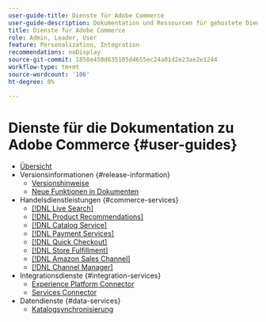 ```yaml
---
user-guide-title: Dienste für Adobe Commerce
user-guide-description: Dokumentation und Ressourcen für gehostete Dienste, die erweiterte Funktionen für Adobe Commerce und Magento Open Source bieten.
title: Dienste für Adobe Commerce
role: Admin, Leader, User
feature: Personalization, Integration
recommendations: noDisplay
source-git-commit: 1858e450d635105d4655ec24a01d2e23ae2e1244
workflow-type: tm+mt
source-wordcount: '106'
ht-degree: 0%

---
```


# Dienste für die Dokumentation zu Adobe Commerce {#user-guides}

- [Übersicht](home.md)
- Versionsinformationen {#release-information}
   - [Versionshinweise](/help/landing/release-notes-all.md)
   - [Neue Funktionen in Dokumenten](/help/landing/whats-new.md)
- Handelsdienstleistungen {#commerce-services}
   - [[!DNL Live Search]](https://experienceleague.adobe.com/docs/commerce-merchant-services/live-search/guide-overview.html)
   - [[!DNL Product Recommendations]](https://experienceleague.adobe.com/docs/commerce-merchant-services/product-recommendations/guide-overview.html)
   - [[!DNL Catalog Service]](https://experienceleague.adobe.com/docs/commerce-merchant-services/catalog-service/guide-overview.html)
   - [[!DNL Payment Services]](https://experienceleague.adobe.com/docs/commerce-merchant-services/payment-services/guide-overview.html)
   - [[!DNL Quick Checkout]](https://experienceleague.adobe.com/docs/commerce-merchant-services/quick-checkout/overview.html)
   - [[!DNL Store Fulfillment]](https://experienceleague.adobe.com/docs/commerce-merchant-services/store-fulfillment/guide-overview.html)
   - [[!DNL Amazon Sales Channel]](https://experienceleague.adobe.com/docs/commerce-channels/amazon/guide-overview.html)
   - [[!DNL Channel Manager]](https://experienceleague.adobe.com/docs/commerce-channels/channel-manager/guide-overview.html)
- Integrationsdienste {#integration-services}
   - [Experience Platform Connector](https://experienceleague.adobe.com/docs/commerce-merchant-services/experience-platform-connector/overview.html)
   - [Services Connector](/help/landing/saas.md)
- Datendienste {#data-services}
   - [Katalogsynchronisierung](/help/landing/catalog-sync.md)
